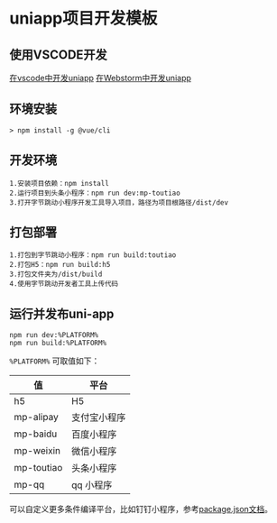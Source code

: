 # uniapp项目开发模板

## 使用VSCODE开发

[在vscode中开发uniapp](https://ask.dcloud.net.cn/article/36286)
[在Webstorm中开发uniapp](https://ask.dcloud.net.cn/article/36307)

## 环境安装

	> npm install -g @vue/cli

## 开发环境

	1.安装项目依赖：npm install
	2.运行项目到头条小程序：npm run dev:mp-toutiao
	3.打开字节跳动小程序开发工具导入项目，路径为项目根路径/dist/dev
	
## 打包部署

	1.打包到字节跳动小程序：npm run build:toutiao
	2.打包H5：npm run build:h5
	3.打包文件夹为/dist/build
	4.使用字节跳动开发者工具上传代码

## 运行并发布uni-app

```
npm run dev:%PLATFORM%
npm run build:%PLATFORM%
```

``%PLATFORM%`` 可取值如下：

|值|平台|
|---|---|
|h5|H5|
|mp-alipay|支付宝小程序|
|mp-baidu|百度小程序|
|mp-weixin|微信小程序|
|mp-toutiao|头条小程序|
|mp-qq|qq 小程序|

可以自定义更多条件编译平台，比如钉钉小程序，参考[package.json文档](https://uniapp.dcloud.io/collocation/package)。
